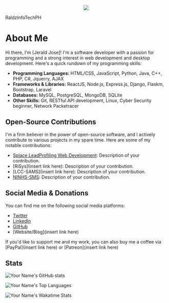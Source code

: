 <p align="center">
  <img src="https://capsule-render.vercel.app/api?text=Hey Everyone!🕹️&animation=fadeIn&type=waving&color=gradient&height=100"/>
</p>



RaldzInfoTechPH
# About Me

Hi there, I'm [Jerald Jose]! I'm a software developer with a passion for programming and a strong interest in web development and desktop development. Here's a quick rundown of my programming skills:

- **Programming Languages:** HTML/CSS, JavaScript, Python, Java, C++, PHP, C#, Jquerry, AJAX
- **Frameworks & Libraries:** ReactJS, Node.js, Express.js, Django, Flaskm, Bootstrap, Laravel
- **Databases:** MySQL, PostgreSQL, MongoDB, SQLite
- **Other Skills:** Git, RESTful API development,  Linux, Cyber Security beginner, Network Packetracer

## Open-Source Contributions

I'm a firm believer in the power of open-source software, and I actively contribute to various projects in my spare time. Here are some of my notable contributions:

- [Splace LeadProfiling Web Development](splacebpo.com): Description of your contribution.
- [RiSys](insert link here): Description of your contribution.
- [LCC-SAMS](insert link here): Description of your contribution.
- [NINHS-SMS](ninhs-SchoolManagementSystem.com): Description of your contribution.

## Social Media & Donations

You can find me on the following social media platforms:

- [Twitter]()
- [LinkedIn](https://www.linkedin.com/in/jeraldjose/)
- [GitHub](https://github.com/r47dzt3ch/)
- [Website/Blog](insert link here)

If you'd like to support me and my work, you can also buy me a coffee via [PayPal](insert link here) or [Patreon](insert link here)

## Stats

<!-- GitHub Stats Card -->
![Your Name's GitHub stats](https://github-readme-stats.vercel.app/api?username=r47dzt3ch&show_icons=true&theme=dark)

<!-- Top Languages Card -->
![Your Name's Top Languages](https://github-readme-stats.vercel.app/api/top-langs/?username=r47dzt3ch&layout=compact&theme=dark)

<!-- Wakatime Stats Card -->
![Your Name's Wakatime Stats](https://github-readme-stats.vercel.app/api/wakatime?username=r47dzt3ch&layout=compact&theme=dark)
